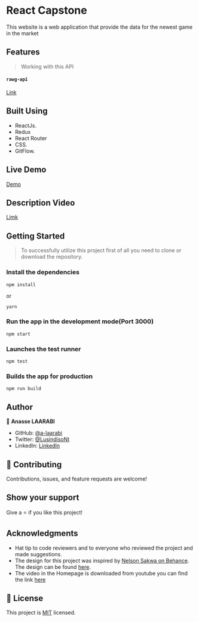 # React Capstone

This website is a web application that provide the data for the newest game in the market

## Features
> Working with this API 
#### `rawg-api`
[Link](https://rawg.io/apidocs#why-rawg-api)

## Built Using

- ReactJs.
- Redux
- React Router
- CSS.
- GitFlow.

## Live Demo

[Demo]()

## Description Video

[Limk](https://www.loom.com/share/889cadec64dc4158ae2bafb78f4f1356)

## Getting Started

> To successfully utilize this project first of all you need to clone or download the repository.

### Install the dependencies

```
npm install
```
or

```
yarn
```

### Run the app in the development mode(Port 3000)

```
npm start
```

### Launches the test runner

```
npm test
```

### Builds the app for production

```
npm run build
```

## Author

👤 **Anasse LAARABI**

- GitHub: [@a-laarabi](https://github.com/a-laarabi)
- Twitter: [@LusindisoNt](https://twitter.com/AnasseLaarabi)
- LinkedIn: [LinkedIn](https://www.linkedin.com/in/a-laarabi/)

## 🤝 Contributing

Contributions, issues, and feature requests are welcome!

## Show your support

Give a ⭐️ if you like this project!

## Acknowledgments

- Hat tip to code reviewers and to everyone who reviewed the project and made suggestions.
- The design for this project was inspired by [Nelson Sakwa on Behance](https://www.behance.net/sakwadesignstudio). The design can be found [here](https://www.behance.net/gallery/31579789/Ballhead-App-%28Free-PSDs%29).
- The video in the Homepage is downloaded from youtube you can find the link [here](https://www.youtube.com/watch?v=hh9x4NqW0Dw&ab_channel=UbisoftNorthAmerica)

## 📝 License

This project is [MIT](./LICENSE) licensed.
